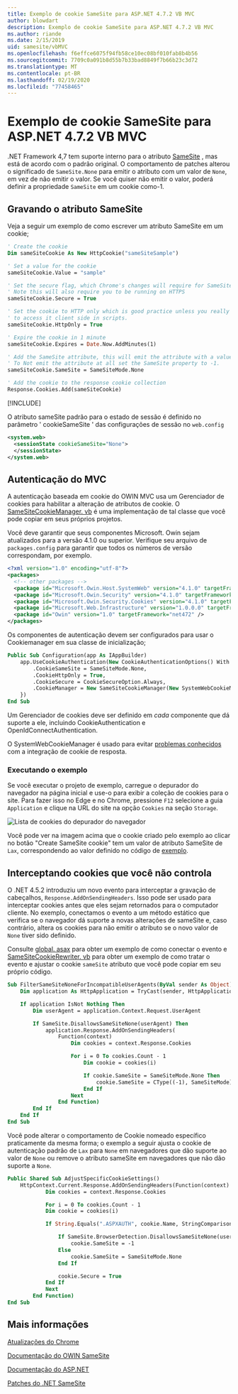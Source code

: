 ```yaml
---
title: Exemplo de cookie SameSite para ASP.NET 4.7.2 VB MVC
author: blowdart
description: Exemplo de cookie SameSite para ASP.NET 4.7.2 VB MVC
ms.author: riande
ms.date: 2/15/2019
uid: samesite/vbMVC
ms.openlocfilehash: f6effce6075f94fb58ce10ec08bf010fab8b4b56
ms.sourcegitcommit: 7709c0a091b8d55b7b33bad8849f7b66b23c3d72
ms.translationtype: MT
ms.contentlocale: pt-BR
ms.lasthandoff: 02/19/2020
ms.locfileid: "77458465"
---
```

# <a name="samesite-cookie-sample-for-aspnet-472-vb-mvc"></a>Exemplo de cookie SameSite para ASP.NET 4.7.2 VB MVC

.NET Framework 4,7 tem suporte interno para o atributo [SameSite](https://www.owasp.org/index.php/SameSite) , mas está de acordo com o padrão original.
O comportamento de patches alterou o significado de `SameSite.None` para emitir o atributo com um valor de `None`, em vez de não emitir o valor. Se você quiser não emitir o valor, poderá definir a propriedade `SameSite` em um cookie como-1.

## <a name="sampleCode"></a>Gravando o atributo SameSite

Veja a seguir um exemplo de como escrever um atributo SameSite em um cookie;

```vb
' Create the cookie
Dim sameSiteCookie As New HttpCookie("sameSiteSample")

' Set a value for the cookie
sameSiteCookie.Value = "sample"

' Set the secure flag, which Chrome's changes will require for SameSite none.
' Note this will also require you to be running on HTTPS
sameSiteCookie.Secure = True

' Set the cookie to HTTP only which is good practice unless you really do need
' to access it client side in scripts.
sameSiteCookie.HttpOnly = True

' Expire the cookie in 1 minute
sameSiteCookie.Expires = Date.Now.AddMinutes(1)

' Add the SameSite attribute, this will emit the attribute with a value of none.
' To Not emit the attribute at all set the SameSite property to -1.
sameSiteCookie.SameSite = SameSiteMode.None

' Add the cookie to the response cookie collection
Response.Cookies.Add(sameSiteCookie)
```

[!INCLUDE[](~/includes/MTcomments.md)]

O atributo sameSite padrão para o estado de sessão é definido no parâmetro ' cookieSameSite ' das configurações de sessão no `web.config`

```xml
<system.web>
  <sessionState cookieSameSite="None">     
  </sessionState>
</system.web>
```

## <a name="mvc-authentication"></a>Autenticação do MVC

A autenticação baseada em cookie do OWIN MVC usa um Gerenciador de cookies para habilitar a alteração de atributos de cookie. O [SameSiteCookieManager. vb](https://github.com/blowdart/AspNetSameSiteSamples/blob/master/AspNet472VisualBasicMVC5/SameSiteCookieManager.vb) é uma implementação de tal classe que você pode copiar em seus próprios projetos. 

Você deve garantir que seus componentes Microsoft. Owin sejam atualizados para a versão 4.1.0 ou superior. Verifique seu arquivo de `packages.config` para garantir que todos os números de versão correspondam, por exemplo.

```xml
<?xml version="1.0" encoding="utf-8"?>
<packages>
  <!-- other packages -->
  <package id="Microsoft.Owin.Host.SystemWeb" version="4.1.0" targetFramework="net472" />
  <package id="Microsoft.Owin.Security" version="4.1.0" targetFramework="net472" />
  <package id="Microsoft.Owin.Security.Cookies" version="4.1.0" targetFramework="net472" />
  <package id="Microsoft.Web.Infrastructure" version="1.0.0.0" targetFramework="net472" />
  <package id="Owin" version="1.0" targetFramework="net472" />
</packages>
```

Os componentes de autenticação devem ser configurados para usar o Cookiemanager em sua classe de inicialização;

```vb
Public Sub Configuration(app As IAppBuilder)
    app.UseCookieAuthentication(New CookieAuthenticationOptions() With {
        .CookieSameSite = SameSiteMode.None,
        .CookieHttpOnly = True,
        .CookieSecure = CookieSecureOption.Always,
        .CookieManager = New SameSiteCookieManager(New SystemWebCookieManager())
    })
End Sub
```

Um Gerenciador de cookies deve ser definido em *cada* componente que dá suporte a ele, incluindo CookieAuthentication e OpenIdConnectAuthentication.

O SystemWebCookieManager é usado para evitar [problemas conhecidos](https://github.com/aspnet/AspNetKatana/wiki/System.Web-response-cookie-integration-issues) com a integração de cookie de resposta.

### <a name="running-the-sample"></a>Executando o exemplo

Se você executar o projeto de exemplo, carregue o depurador do navegador na página inicial e use-o para exibir a coleção de cookies para o site.
Para fazer isso no Edge e no Chrome, pressione `F12` selecione a guia `Application` e clique na URL do site na opção `Cookies` na seção `Storage`.

![Lista de cookies do depurador do navegador](sample/img/BrowserDebugger.png)

Você pode ver na imagem acima que o cookie criado pelo exemplo ao clicar no botão "Create SameSite cookie" tem um valor de atributo SameSite de `Lax`, correspondendo ao valor definido no código de [exemplo](#sampleCode).

## <a name="interception"></a>Interceptando cookies que você não controla

O .NET 4.5.2 introduziu um novo evento para interceptar a gravação de cabeçalhos, `Response.AddOnSendingHeaders`. Isso pode ser usado para interceptar cookies antes que eles sejam retornados para o computador cliente. No exemplo, conectamos o evento a um método estático que verifica se o navegador dá suporte a novas alterações de sameSite e, caso contrário, altera os cookies para não emitir o atributo se o novo valor de `None` tiver sido definido.

Consulte [global. asax](https://github.com/blowdart/AspNetSameSiteSamples/blob/master/AspNet472VisualBasicMVC5/Global.asax.vb) para obter um exemplo de como conectar o evento e [SameSiteCookieRewriter. vb](https://github.com/blowdart/AspNetSameSiteSamples/blob/master/AspNet472VisualBasicMVC5/SameSiteCookieRewriter.vb) para obter um exemplo de como tratar o evento e ajustar o cookie `sameSite` atributo que você pode copiar em seu próprio código.

```vb
Sub FilterSameSiteNoneForIncompatibleUserAgents(ByVal sender As Object)
    Dim application As HttpApplication = TryCast(sender, HttpApplication)

    If application IsNot Nothing Then
        Dim userAgent = application.Context.Request.UserAgent

        If SameSite.DisallowsSameSiteNone(userAgent) Then
            application.Response.AddOnSendingHeaders(
                Function(context)
                    Dim cookies = context.Response.Cookies

                    For i = 0 To cookies.Count - 1
                        Dim cookie = cookies(i)

                        If cookie.SameSite = SameSiteMode.None Then
                            cookie.SameSite = CType((-1), SameSiteMode)
                        End If
                    Next
                End Function)
        End If
    End If
End Sub
```

Você pode alterar o comportamento de Cookie nomeado específico praticamente da mesma forma; o exemplo a seguir ajusta o cookie de autenticação padrão de `Lax` para `None` em navegadores que dão suporte ao valor de `None` ou remove o atributo sameSite em navegadores que não dão suporte a `None`.

```vb
Public Shared Sub AdjustSpecificCookieSettings()
    HttpContext.Current.Response.AddOnSendingHeaders(Function(context)
            Dim cookies = context.Response.Cookies

            For i = 0 To cookies.Count - 1
            Dim cookie = cookies(i)

            If String.Equals(".ASPXAUTH", cookie.Name, StringComparison.Ordinal) Then

                If SameSite.BrowserDetection.DisallowsSameSiteNone(userAgent) Then
                    cookie.SameSite = -1
                Else
                    cookie.SameSite = SameSiteMode.None
                End If

                cookie.Secure = True
            End If
            Next
        End Function)
End Sub
```

## <a name="more-information"></a>Mais informações
 
[Atualizações do Chrome](https://www.chromium.org/updates/same-site)

[Documentação do OWIN SameSite](/aspnet/samesite/owin-samesite)

[Documentação do ASP.NET](/aspnet/samesite/system-web-samesite)

[Patches do .NET SameSite](/aspnet/samesite/kbs-samesite)